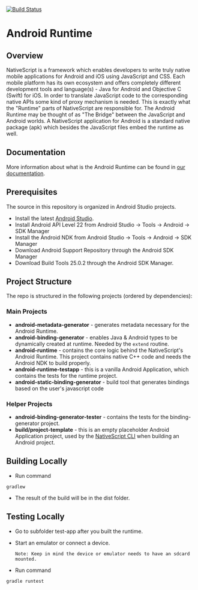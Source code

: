 [![Build Status](https://travis-ci.org/NativeScript/android-runtime.svg?branch=master)](https://travis-ci.org/NativeScript/android-runtime)

# Android Runtime

## Overview
NativeScript is a framework which enables developers to write truly native mobile applications for Android and iOS using JavaScript and CSS. Each mobile platform has its own ecosystem and offers completely different development tools and language(s) - Java for Android and Objective C (Swift) for iOS. In order to translate JavaScript code to the corresponding native APIs some kind of proxy mechanism is needed. This is exactly what the "Runtime" parts of NativeScript are responsible for. The Android Runtime may be thought of as "The Bridge" between the JavaScript and Android worlds. A NativeScript application for Android is a standard native package (apk) which besides the JavaScript files embed the runtime as well.

## Documentation
More information about what is the Android Runtime can be found in [our documentation](https://docs.nativescript.org/runtimes/android/Overview).

## Prerequisites
The source in this repository is organized in Android Studio projects.

* Install the latest [Android Studio](https://developer.android.com/studio/index.html).
* Install Android API Level 22 from Android Studio -> Tools -> Android -> SDK Manager
* Install the Android NDK from Android Studio -> Tools -> Android -> SDK Manager
* Download Android Support Repository through the Android SDK Manager
* Download Build Tools 25.0.2 through the Android SDK Manager.

## Project Structure
The repo is structured in the following projects (ordered by dependencies):

### Main Projects
* **android-metadata-generator** - generates metadata necessary for the Android Runtime.
* **android-binding-generator** - enables Java & Android types to be dynamically created at runtime. Needed by the `extend` routine.
* **android-runtime** - contains the core logic behind the NativeScript's Android Runtime. This project contains native C++ code and needs the Android NDK to build properly.
* **android-runtime-testapp** - this is a vanilla Android Application, which contains the tests for the runtime project.
* **android-static-binding-generator** - build tool that generates bindings based on the user's javascript code

### Helper Projects
* **android-binding-generator-tester** - contains the tests for the binding-generator project.
* **build/project-template** - this is an empty placeholder Android Application project, used by the [NativeScript CLI](https://github.com/NativeScript/nativescript-cli) when building an Android project.

## Building Locally

* Run command 
```Shell
gradlew
```
* The result of the build will be in the dist folder.

## Testing Locally

* Go to subfolder test-app after you built the runtime.
* Start an emulator or connect a device.

  ``Note: Keep in mind the device or emulator needs to have an sdcard mounted.``
* Run command
```Shell
gradle runtest
```
